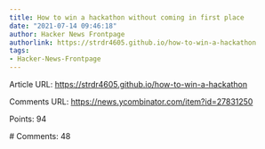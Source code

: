 ```yaml
---
title: How to win a hackathon without coming in first place
date: "2021-07-14 09:46:18"
author: Hacker News Frontpage
authorlink: https://strdr4605.github.io/how-to-win-a-hackathon
tags:
- Hacker-News-Frontpage
---
```


<p>Article URL: <a href="https://strdr4605.github.io/how-to-win-a-hackathon">https://strdr4605.github.io/how-to-win-a-hackathon</a></p>
<p>Comments URL: <a href="https://news.ycombinator.com/item?id=27831250">https://news.ycombinator.com/item?id=27831250</a></p>
<p>Points: 94</p>
<p># Comments: 48</p>

